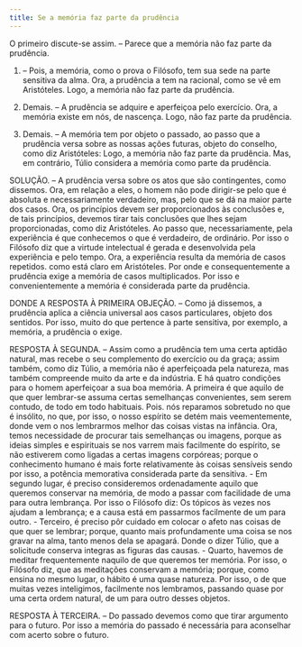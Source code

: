 ```yaml
---
title: Se a memória faz parte da prudência
---
```


O primeiro discute-se assim. – Parece que a memória não faz parte da prudência.  

1. – Pois, a memória, como o prova o Filósofo, tem sua sede na parte sensitiva da alma. Ora, a prudência a tem na racional, como se vê em Aristóteles. Logo, a memória não faz parte da prudência.  

2. Demais. – A prudência se adquire e aperfeiçoa pelo exercício. Ora, a memória existe em nós, de nascença. Logo, não faz parte da prudência.  

3. Demais. – A memória tem por objeto o passado, ao passo que a prudência versa sobre as nossas ações futuras, objeto do conselho, como diz Aristóteles: Logo, a memória não faz parte da prudência.  Mas, em contrário, Túlio considera a memória como parte da prudência.  

SOLUÇÃO. – A prudência versa sobre os atos que são contingentes, como dissemos. Ora, em relação a eles, o homem não pode dirigir-se pelo que é absoluta e necessariamente verdadeiro, mas, pelo que se dá na maior parte dos casos. Ora, os princípios devem ser proporcionados às conclusões e, de tais princípios, devemos tirar tais conclusões que lhes sejam proporcionadas, como diz Aristóteles. Ao passo que, necessariamente, pela experiência é que conhecemos o que é verdadeiro, de ordinário. Por isso o Filósofo diz que a virtude intelectual é gerada e desenvolvida pela experiência e pelo tempo. Ora, a experiência resulta da memória de casos repetidos. como está claro em Aristóteles. Por onde e consequentemente a prudência exige a memória de casos multiplicados. Por isso e convenientemente a memória é considerada parte da prudência.  

DONDE A RESPOSTA À PRIMEIRA OBJEÇÃO. – Como já dissemos, a prudência aplica a ciência universal aos casos particulares, objeto dos sentidos. Por isso, muito do que pertence à parte sensitiva, por exemplo, a memória, a prudência o exige.  

RESPOSTA À SEGUNDA. – Assim como a prudência tem uma certa aptidão natural, mas recebe o seu complemento do exercício ou da graça; assim também, como diz Túlio, a memória não é aperfeiçoada pela natureza, mas também compreende muito da arte e da indústria. E há quatro condições para o homem aperfeiçoar a sua boa memória. A primeira é que aquilo de que quer lembrar-se assuma certas semelhanças convenientes, sem serem contudo, de todo em todo habituais. Pois. nós reparamos sobretudo no que é insólito, no que, por isso, o nosso espírito se detém mais veementemente, donde vem o nos lembrarmos melhor das coisas vistas na infância. Ora, temos necessidade de procurar tais semelhanças ou imagens, porque as ideias simples e espirituais se nos varrem mais facilmente do espírito, se não estiverem como ligadas a certas imagens corpóreas; porque o conhecimento humano é mais forte relativamente às coisas sensíveis sendo por isso, a potência memorativa considerada parte da sensitiva. - Em segundo lugar, é preciso consideremos ordenadamente aquilo que queremos conservar na memória, de modo a passar com facilidade de uma para outra lembrança. Por isso o Filósofo diz: Os tópicos às vezes nos ajudam a lembrança; e a causa está em passarmos facilmente de um para outro. - Terceiro, é preciso pôr cuidado em colocar o afeto nas coisas de que quer se lembrar; porque, quanto mais profundamente uma coisa se nos gravar na alma, tanto menos dela se apagará. Donde o dizer Túlio, que a solicitude conserva integras as figuras das causas. - Quarto, havemos de meditar frequentemente naquilo de que queremos ter memória. Por isso, o Filósofo diz, que as meditações conservam a memória; porque, como ensina no mesmo lugar, o hábito é uma quase natureza. Por isso, o de que muitas vezes inteligimos, facilmente nos lembramos, passando quase por uma certa ordem natural, de um para outro desses objetos.  

RESPOSTA À TERCEIRA. – Do passado devemos como que tirar argumento para o futuro. Por isso a memória do passado é necessária para aconselhar com acerto sobre o futuro.